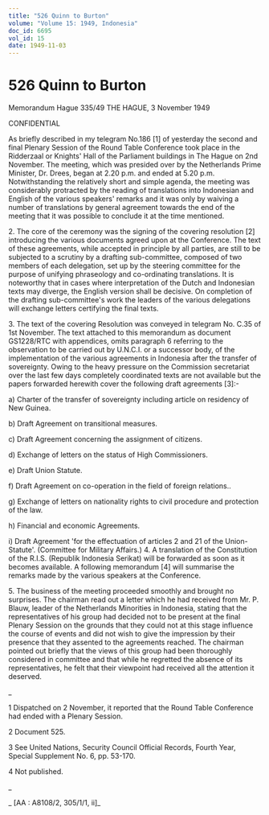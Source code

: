 ```yaml
---
title: "526 Quinn to Burton"
volume: "Volume 15: 1949, Indonesia"
doc_id: 6695
vol_id: 15
date: 1949-11-03
---
```


# 526 Quinn to Burton

Memorandum Hague 335/49 THE HAGUE, 3 November 1949

CONFIDENTIAL

As briefly described in my telegram No.186 [1] of yesterday the second and final Plenary Session of the Round Table Conference took place in the Ridderzaal or Knights' Hall of the Parliament buildings in The Hague on 2nd November. The meeting, which was presided over by the Netherlands Prime Minister, Dr. Drees, began at 2.20 p.m. and ended at 5.20 p.m. Notwithstanding the relatively short and simple agenda, the meeting was considerably protracted by the reading of translations into Indonesian and English of the various speakers' remarks and it was only by waiving a number of translations by general agreement towards the end of the meeting that it was possible to conclude it at the time mentioned.

2\. The core of the ceremony was the signing of the covering resolution [2] introducing the various documents agreed upon at the Conference. The text of these agreements, while accepted in principle by all parties, are still to be subjected to a scrutiny by a drafting sub-committee, composed of two members of each delegation, set up by the steering committee for the purpose of unifying phraseology and co-ordinating translations. It is noteworthy that in cases where interpretation of the Dutch and Indonesian texts may diverge, the English version shall be decisive. On completion of the drafting sub-committee's work the leaders of the various delegations will exchange letters certifying the final texts.

3\. The text of the covering Resolution was conveyed in telegram No. C.35 of 1st November. The text attached to this memorandum as document GS1228/RTC with appendices, omits paragraph 6 referring to the observation to be carried out by U.N.C.I. or a successor body, of the implementation of the various agreements in Indonesia after the transfer of sovereignty. Owing to the heavy pressure on the Commission secretariat over the last few days completely coordinated texts are not available but the papers forwarded herewith cover the following draft agreements [3]:-

a) Charter of the transfer of sovereignty including article on residency of New Guinea.

b) Draft Agreement on transitional measures.

c) Draft Agreement concerning the assignment of citizens.

d) Exchange of letters on the status of High Commissioners.

e) Draft Union Statute.

f) Draft Agreement on co-operation in the field of foreign relations..

g) Exchange of letters on nationality rights to civil procedure and protection of the law.

h) Financial and economic Agreements.

i) Draft Agreement 'for the effectuation of articles 2 and 21 of the Union-Statute'. (Committee for Military Affairs.) 4. A translation of the Constitution of the R.I.S. (Republik Indonesia Serikat) will be forwarded as soon as it becomes available. A following memorandum [4] will summarise the remarks made by the various speakers at the Conference.

5\. The business of the meeting proceeded smoothly and brought no surprises. The chairman read out a letter which he had received from Mr. P. Blauw, leader of the Netherlands Minorities in Indonesia, stating that the representatives of his group had decided not to be present at the final Plenary Session on the grounds that they could not at this stage influence the course of events and did not wish to give the impression by their presence that they assented to the agreements reached. The chairman pointed out briefly that the views of this group had been thoroughly considered in committee and that while he regretted the absence of its representatives, he felt that their viewpoint had received all the attention it deserved.

_

1 Dispatched on 2 November, it reported that the Round Table Conference had ended with a Plenary Session.

2 Document 525.

3 See United Nations, Security Council Official Records, Fourth Year, Special Supplement No. 6, pp. 53-170.

4 Not published.

_

_ [AA : A8108/2, 305/1/1, ii]_
